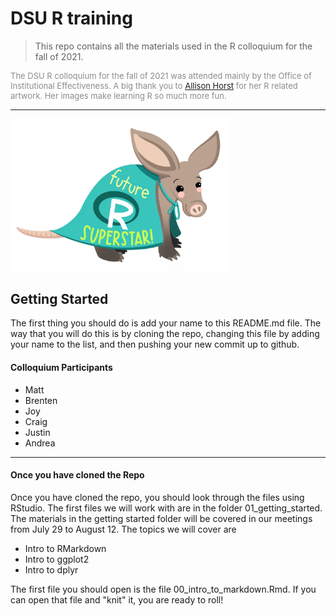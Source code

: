 # DSU R training

> This repo contains all the materials used in the R colloquium for the fall of 2021. 

<p style="color:#8c8c8c;font-size:small">
The DSU R colloquium for the fall of 2021 was attended mainly by the Office of Institutional Effectiveness. A big thank you to <a href="https://github.com/allisonhorst">Allison Horst</a> for her R related artwork. Her images make learning R so much more fun.  
</p>

--- 

<img src="img/R-superstar.jpg" width= "350"/>

## Getting Started

The first thing you should do is add your name to this README.md file. The way that you will do this is by cloning the repo, changing this file by adding your name to the list, and then pushing your new commit up to github.

<h4>Colloquium Participants</h4>

- Matt
- Brenten
- Joy
- Craig
- Justin
- Andrea
---

<h4>Once you have cloned the Repo</h4>

Once you have cloned the repo, you should look through the files using RStudio. The first files we will work with are in the folder 01_getting_started. The materials in the getting started folder will be covered in our meetings from July 29 to August 12. The topics we will cover are

- Intro to RMarkdown
- Intro to ggplot2
- Intro to dplyr

The first file you should open is the file 00_intro_to_markdown.Rmd. If you can open that file and "knit" it, you are ready to roll!
<br>
<br>


